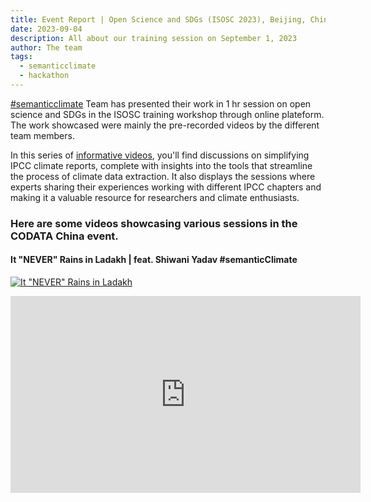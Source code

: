 ```yaml
---
title: Event Report | Open Science and SDGs (ISOSC 2023), Beijing, China
date: 2023-09-04
description: All about our training session on September 1, 2023 
author: The team
tags:
  - semanticclimate
  - hackathon
---
```


[#semanticclimate](https://semanticclimate.org/p/en/) Team has presented their work in 1 hr session on open science and SDGs in the ISOSC training workshop through online plateform. The work showcased were mainly the pre-recorded videos by the different team members.

In this series of [informative videos](https://www.youtube.com/playlist?list=PLtKHReMoCMwl3taR18VfvuUHJTO0Cs92y), you'll find discussions on simplifying IPCC climate reports, complete with insights into the tools that streamline the process of climate data extraction. It also displays the sessions where experts sharing their experiences working with different IPCC chapters and making it a valuable resource for researchers and climate enthusiasts.

### Here are some videos showcasing various sessions in the CODATA China event.

#### It "NEVER" Rains in Ladakh | feat. Shiwani Yadav #semanticClimate

[![It "NEVER" Rains in Ladakh](https://img.youtube.com/vi/x2uxx-ZfXng/maxresdefault.jpg)](https://www.youtube.com/watch?v=x2uxx-ZfXng)

<iframe width="560" height="315" src="https://www.youtube.com/embed/x2uxx-ZfXng" frameborder="0" allow="accelerometer; autoplay; clipboard-write; encrypted-media; gyroscope; picture-in-picture" allowfullscreen></iframe>


